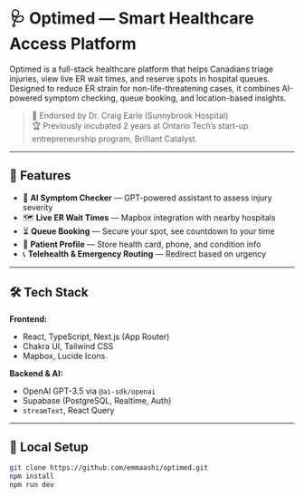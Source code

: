 # 🩺 Optimed — Smart Healthcare Access Platform

Optimed is a full-stack healthcare platform that helps Canadians triage injuries, view live ER wait times, and reserve spots in hospital queues. Designed to reduce ER strain for non-life-threatening cases, it combines AI-powered symptom checking, queue booking, and location-based insights.

> 🧠 Endorsed by Dr. Craig Earle (Sunnybrook Hospital)  
> 🏆 Previously incubated 2 years at Ontario Tech’s start-up entrepreneurship program, Brilliant Catalyst.

---

## 🔑 Features

- 🤖 **AI Symptom Checker** — GPT-powered assistant to assess injury severity
- 🗺️ **Live ER Wait Times** — Mapbox integration with nearby hospitals
- ⏳ **Queue Booking** — Secure your spot, see countdown to your time
- 🧾 **Patient Profile** — Store health card, phone, and condition info
- 📞 **Telehealth & Emergency Routing** — Redirect based on urgency

---

## 🛠 Tech Stack

**Frontend:**  
- React, TypeScript, Next.js (App Router)  
- Chakra UI, Tailwind CSS  
- Mapbox, Lucide Icons

**Backend & AI:**  
- OpenAI GPT-3.5 via `@ai-sdk/openai`  
- Supabase (PostgreSQL, Realtime, Auth)  
- `streamText`, React Query

---

## 🚀 Local Setup

```bash
git clone https://github.com/emmaashi/optimed.git
npm install
npm run dev